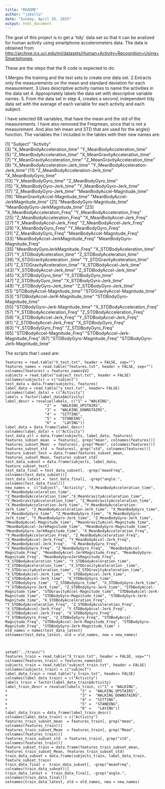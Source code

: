 ```yaml
---
title: "README"
author: "jakella"
date: "Sunday, April 26, 2015"
output: html_document
---
```


The goal of this project is to get a 'tidy' data set so that it can be analized for human activity using smartphone accelerometers data. The data is obtained from http://archive.ics.uci.edu/ml/datasets/Human+Activity+Recognition+Using+Smartphones. 

These are the steps that the R code is expected to do. 

 1.Merges the training and the test sets to create one data set.
 2.Extracts only the measurements on the mean and standard deviation for each measurement. 
 3.Uses descriptive activity names to name the activities in the data set
 4. Appropriately labels the data set with descriptive variable names. 
 5. From the data set in step 4, creates a second, independent tidy data set with the average of each variable for each activity and each subject.


I have selected  68 variables, that have the mean and the std of the  measurements. I have also removed the Freqmean, since that is not a measurement. And also teh mean and STD that are used for the angle() function. The variables the I  included in the  tables with their new names are:

[1] "Subject"                          "Activity"                        
 [3] "X_MeanBodyAcceleration_time"      "Y_MeanBodyAcceleration_time"     
 [5] "Z_MeanBodyAcceleration_time"      "X_MeanGravityAcceleration_time"  
 [7] "Y_MeanGravityAcceleration_time"   "Z_MeanGravityAcceleration_time"  
 [9] "X_MeanBodyAcceleration-Jerk_time" "Y_MeanBodyAcceleration-Jerk_time"
[11] "Z_MeanBodyAcceleration-Jerk_time" "X_MeanBodyGyro_time"             
[13] "Y_MeanBodyGyro_time"              "Z_MeanBodyGyro_time"             
[15] "X_MeanBodyGyro-Jerk_time"         "Y_MeanBodyGyro-Jerk_time"        
[17] "Z_MeanBodyGyro-Jerk_time"         "MeanBodyAccel-Magnitude_time"    
[19] "MeanGravityAccel-Magnitude_time"  "MeanBodyAccel-JerkMagnitude_time"
[21] "MeanBodyGyro-Magnitude_time"      "MeanBodyGyro-JerkMagnitude_time" 
[23] "X_MeanBodyAcceleration_Freq"      "Y_MeanBodyAcceleration_Freq"     
[25] "Z_MeanBodyAcceleration_Freq"      "X_MeanBodyAccel-Jerk_Freq"       
[27] "Y_MeanBodyAccel-Jerk_Freq"        "Z_MeanBodyAccel-Jerk_Freq"       
[29] "X_MeanBodyGyro_Freq"              "Y_MeanBodyGyro_Freq"             
[31] "Z_MeanBodyGyro_Freq"              "MeanBodyAccel-Magnitude_Freq"    
[33] "MeanBodyAccel-JerkMagnitude_Freq" "MeanBodyGyro-Magnitude_Freq"     
[35] "MeanBodyGyroJerkMagnitude_Freq"   "X_STDBodyAceleration_time"       
[37] "Y_STDBodyAceleration_time"        "Z_STDBodyAceleration_time"       
[39] "X_STDGravityAceleration _time"    "Y_STDGravityAceleration_time"    
[41] "Z_STDGravityAceleration_time"     "X_STDBodyAccel-Jerk_time"        
[43] "Y_STDBodyAccel-Jerk_time"         "Z_STDBodyAccel-Jerk_time"        
[45] "X_STDBodyGyro_time"               "Y_STDBodyGyro_time"              
[47] "Z_STDBodyGyro_time"               "X_STDBodyGyro-Jerk_time"         
[49] "Y_STDBodyGyro-Jerk_time"          "Z_STDBodyGyro-Jerk_time"         
[51] "STDBodyAccel-Magnitude_time"      "STDGravityAccel-Magnitude_time"  
[53] "STDBodyAccel-JerK-Magnitude_time" "STDBodyGyro-Magnitude_time"      
[55] "STDBodyGyro-Jerk-Magnitude_time"  "X_STDBodyAcceleration_Freq"      
[57] "Y_STDBodyAcceleration_Freq"       "Z_STDBodyAcceleration_Freq"      
[59] "X_STDBodyAccel-Jerk_Freq"         "Y_STDBodyAccel-Jerk_Freq"        
[61] "Z_STDBodyAccel-Jerk_Freq"         "X_STDBodyGyro_Freq"              
[63] "Y_STDBodyGyro_Freq"               "Z_STDBodyGyro_Freq"              
[65] "STDBodyAccel-Magnitude_Freq"      "STDBodyAccel-Jerk-Magnitude_Freq"
[67] "STDBodyGyro-Magnitude_Freq"       "STDBodyGyro-Jerk-Magnitude_time" 

The scripts that I used are:

```{r}
features = read.table("X_test.txt", header = FALSE, sep="")
features_names = read.table("features.txt", header = FALSE, sep="")
colnames(features) = features_names$V2
subjects = read.table("subject_test.txt", header = FALSE)
colnames(subjects) = c("subject")
test_data = data.frame(subjects, features)
label_data = read.table("y_test.txt", header= FALSE)
colnames(label_data) = c("Activity")
labels = factor(label_data$Activity)
label_descr = revalue(labels, c("1" = "WALKING",
                  "2" =  "WALKING_UPSTAIRS",
                  "3" =  "WALKING_DOWNSTAIRS",
                  "4" =  "SITTING",
                  "5" =  "STANDING",
                  "6" =   "LAYING"))
label_data = data_frame(label_descr)
colnames(label_data) = c("Activity")
test_data_all = data.frame(subjects, label_data, features)
features_subset_mean  = features[, grep("mean", colnames(features))]
features_subset_Mean  = features[, grep("Mean", colnames(features))]
features_subset_std  = features[, grep("std", colnames(features))]
feature_subset_test = data.frame(features_subset_mean, features_subset_Mean, features_subset_std) 
test_data_subset = data.frame(subjects, label_data, feature_subset_test)
test_data_final = test_data_subset[, -grep("meanFreq", colnames(test_data_subset))]
test_data_latest =  test_data_final[, -grep("angle.", colnames(test_data_final))]
new_names =  c("Subject", "Activity", "X_MeanBodyAcceleration_time", "Y_MeanBodyAcceleration_time", "Z_MeanBodyAcceleration_time","X_MeanGravityAcceleration_time", "Y_MeanGravityAcceleration_time", "Z_MeanGravityAcceleration_time", "X_MeanBodyAcceleration-Jerk_time", "Y_MeanBodyAcceleration-Jerk_time", "Z_MeanBodyAcceleration-Jerk_time", "X_MeanBodyGyro_time", "Y_MeanBodyGyro_time", "Z_MeanBodyGyro_time", "X_MeanBodyGyro-Jerk_time", "Y_MeanBodyGyro-Jerk_time", "Z_MeanBodyGyro-Jerk_time", "MeanBodyAccel-Magnitude_time", "MeanGravityAccel-Magnitude_time", "MeanBodyAccel-JerkMagnitude_time", "MeanBodyGyro-Magnitude_time", "MeanBodyGyro-JerkMagnitude_time", "X_MeanBodyAcceleration_Freq", "Y_MeanBodyAcceleration_Freq", "Z_MeanBodyAcceleration_Freq", "X_MeanBodyAccel-Jerk_Freq", "Y_MeanBodyAccel-Jerk_Freq", "Z_MeanBodyAccel-Jerk_Freq",  "X_MeanBodyGyro_Freq",  "Y_MeanBodyGyro_Freq", "Z_MeanBodyGyro_Freq",  "MeanBodyAccel-Magnitude_Freq", "MeanBodyAccel-JerkMagnitude_Freq", "MeanBodyGyro-Magnitude_Freq", "MeanBodyGyroJerkMagnitude_Freq", "X_STDBodyAceleration_time", "Y_STDBodyAceleration_time", "Z_STDBodyAceleration_time", "X_STDGravityAceleration _time", "Y_STDGravityAceleration_time", "Z_STDGravityAceleration_time", "X_STDBodyAccel-Jerk_time", "Y_STDBodyAccel-Jerk_time", "Z_STDBodyAccel-Jerk_time", "X_STDBodyGyro_time", "Y_STDBodyGyro_time", "Z_STDBodyGyro_time", "X_STDBodyGyro-Jerk_time", "Y_STDBodyGyro-Jerk_time", "Z_STDBodyGyro-Jerk_time", "STDBodyAccel-Magnitude_time", "STDGravityAccel-Magnitude_time", "STDBodyAccel-JerK-Magnitude_time", "STDBodyGyro-Magnitude_time", "STDBodyGyro-Jerk-Magnitude_time", "X_STDBodyAcceleration_Freq", "Y_STDBodyAcceleration_Freq", "Z_STDBodyAcceleration_Freq", "X_STDBodyAccel-Jerk_Freq", "Y_STDBodyAccel-Jerk_Freq", "Z_STDBodyAccel-Jerk_Freq", "X_STDBodyGyro_Freq", "Y_STDBodyGyro_Freq", "Z_STDBodyGyro_Freq", "STDBodyAccel-Magnitude_Freq", "STDBodyAccel-Jerk-Magnitude_Freq", "STDBodyGyro-Magnitude_Freq", "STDBodyGyro-Jerk-Magnitude_time" )
old_names = names(test_data_latest)
setnames(test_data_latest, old = old_names, new = new_names)



setwd("../train/")
features_train = read.table("X_train.txt", header = FALSE, sep="")
colnames(features_train) = features_names$V2
subjects_train = read.table("subject_train.txt", header = FALSE)
colnames(subjects_train) = c("subject")
label_data_train = read.table("y_train.txt", header= FALSE)
colnames(label_data_train) = c("Activity")
labels_train = factor(label_data_train$Activity)
label_train_descr = revalue(labels_train, c("1" = "WALKING",
+                                 "2" =  "WALKING_UPSTAIRS",
+                                 "3" =  "WALKING_DOWNSTAIRS",
+                                 "4" =  "SITTING",
+                                 "5" =  "STANDING",
+                                 "6" =   "LAYING"))
label_data_train = data_frame(label_train_descr)
colnames(label_data_train) = c("Activity")
features_train_subset_mean  = features_train[, grep("mean", colnames(features_train))]
features_train_subset_Mean  = features_train[, grep("Mean", colnames(features_train))]
features_train_subset_std  = features_train[, grep("std", colnames(features_train))]
feature_subset_train = data.frame(features_train_subset_mean, features_train_subset_Mean, features_train_subset_std)
train_data_subset = data.frame(subjects_train, label_data_train, feature_subset_train)
train_data_final =  train_data_subset[, -grep("meanFreq", colnames(train_data_subset))]
train_data_latest =  train_data_final[, -grep("angle.", colnames(train_data_final))]
setnames(train_data_latest, old = old_names, new = new_names)
```

